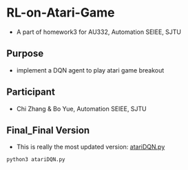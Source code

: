 # RL-on-Atari-Game
- A part of homework3 for AU332, Automation SEIEE, SJTU
## Purpose
- implement a DQN agent to play atari game breakout
## Participant
- Chi Zhang & Bo Yue, Automation SEIEE, SJTU
## Final_Final Version
- This is really the most updated version: [atariDQN.py](https://github.com/Bobyue0118/RL-on-Atari-Game/edit/master/README.md)  
```
python3 atariDQN.py
```
